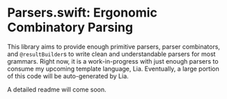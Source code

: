 # Parsers.swift: Ergonomic Combinatory Parsing

This library aims to provide enough primitive parsers, parser combinators, and `@resultBuilder`s to write clean and understandable parsers for most grammars.
Right now, it is a work-in-progress with just enough parsers to consume my upcoming template language, Lia. 
Eventually, a large portion of this code will be auto-generated by Lia.

A detailed readme will come soon.
